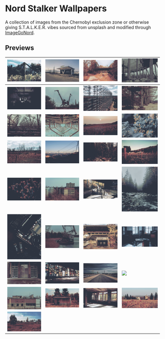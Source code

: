 # Nord Stalker Wallpapers
A collection of images from the Chernobyl exclusion zone or otherwise giving S.T.A.L.K.E.R. vibes sourced from unsplash and modified through [ImageGoNord](https://ign.schrodinger-hat.it/).

## Previews
| <img src = "Wallpapers/nord-bob-jessica-christian-unsplash.png" width = 200> | <img src = "Wallpapers/nord-bus-stop-gerhard-reus-unsplash.png" width = 200> | <img src = "Wallpapers/nord-chernobyl-house-viktor-hesse-unsplash.png" width = 200> | <img src = "Wallpapers/nord-cooling-tower-base-kato-blackmore-unsplash.png" width = 200> |
|---|---|---|---|
| <img src = "Wallpapers/nord-corridor-mick-de-paola-unsplash.png" width = 200> | <img src = "Wallpapers/nord-cranes-kato-blackmore-unsplash.png" width = 200> | <img src = "Wallpapers/nord-duga-artem-zhukov-unsplash.png" width = 200> | <img src = "Wallpapers/nord-duga-base-kato-blackmore-unsplash.png" width = 200> |
| <img src = "Wallpapers/nord-duga-kato-blackmore-unsplash.png" width = 200> | <img src = "Wallpapers/nord-duga-up-sergey-omelchenko-unsplash.png" width = 200> | <img src = "Wallpapers/nord-flowers-filip-kvasnak-unsplash.png" width = 200> | <img src = "Wallpapers/nord-frosty-yellow-flowers-annie-spratt-unsplash.png" width = 200> |
| <img src = "Wallpapers/nord-irradiated-rails-oleksandra-bardash-unsplash.png" width = 200> | <img src = "Wallpapers/nord-kichi-balyk-vladislav-zakharevich-unsplash.png" width = 200> | <img src = "Wallpapers/nord-mossy-forest-douglas-schneiders-unsplash.png" width = 200> | <img src = "Wallpapers/nord-orange-flowers-jessica-christian-unsplash.png" width = 200> |
| <img src = "Wallpapers/nord-orange-wildflowers-annie-spratt-unsplash.png" width = 200> | <img src = "Wallpapers/nord-pripyat-kato-blackmore-unsplash.png" width = 200> | <img src = "Wallpapers/nord-pripyat-pool-peter-lam-ch-unsplash.png" width = 200> | <img src = "Wallpapers/nord-rocky-forest-river-filip-kvasnak-unsplash.png" width = 200> |
| <img src = "Wallpapers/nord-samsung-memory-unsplash.png" width = 200> | <img src = "Wallpapers/nord-sinking-kato-blackmore-unsplash.png" width = 200> | <img src = "Wallpapers/nord-stadium-viktor-hesse-unsplash.png" width = 200> | <img src = "Wallpapers/nord-stalker-vibes-tobias-reich-unsplash.png" width = 200> |
| <img src = "Wallpapers/nord-storefront-patrick-shaun-unsplash.png" width = 200> | <img src = "Wallpapers/nord-ukraine-glass-unsplash.png" width = 200> | <img src = "Wallpapers/nord-ukraine-road-mads-eneqvist-unsplash.png" width = 200> | <img src = "Wallpapers/nord-wildflower-window-annie-spratt-unsplash.jpg.png" width = 200> |
| <img src = "Wallpapers/nord-zone-buildings-kato-blackmore-unsplash.png" width = 200> | <img src = "Wallpapers/nord-zone-lonely-little-building-oleksandra-bardash-unsplash.png" width = 200> | <img src = "Wallpapers/nord-zone-office-interior-viktor-hesse-unsplash.png" width = 200> | <img src = "Wallpapers/nord-zone-poppies-oleksandra-bardash-unsplash.png" width = 200> |
| <img src = "Wallpapers/nord-zone-rails-viktor-hesse-unsplash.png" width = 200> |  |  |  |
